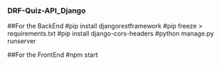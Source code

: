 ### DRF-Quiz-API_Django

##For the BackEnd
#pip install djangorestframework
#pip freeze > requirements.txt
#pip install django-cors-headers
#python manage.py runserver

##For the FrontEnd
#npm start
